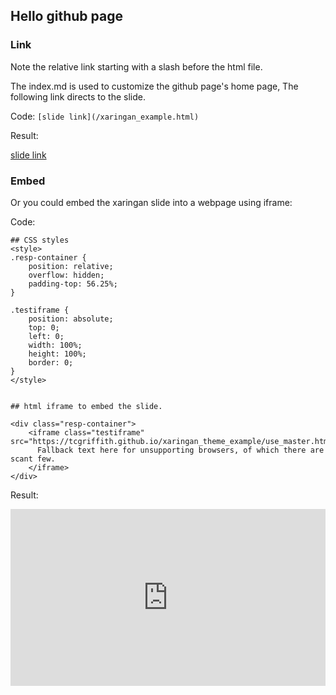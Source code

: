 ## Hello github page

### Link

Note the relative link starting with a slash before the html file.

The index.md is used to customize the github page's home page, 
The following link directs to the slide.

Code: `[slide link](/xaringan_example.html)`

Result:

[slide link](/xaringan_example.html)


### Embed

Or you could embed the xaringan slide into a webpage using iframe:

Code:

```
## CSS styles
<style>
.resp-container {
    position: relative;
    overflow: hidden;
    padding-top: 56.25%;
}

.testiframe {
    position: absolute;
    top: 0;
    left: 0;
    width: 100%;
    height: 100%;
    border: 0;
}
</style>


## html iframe to embed the slide.

<div class="resp-container">
    <iframe class="testiframe" src="https://tcgriffith.github.io/xaringan_theme_example/use_master.html">
      Fallback text here for unsupporting browsers, of which there are scant few.
    </iframe>
</div>

```

Result:

<style>
.resp-container {
    position: relative;
    overflow: hidden;
    padding-top: 56.25%;
}

.testiframe {
    position: absolute;
    top: 0;
    left: 0;
    width: 100%;
    height: 100%;
    border: 0;
}
</style>

<div class="resp-container">
    <iframe class="testiframe" src="https://tcgriffith.github.io/xaringan_gh/xaringan_example.html">
      Fallback text here for unsupporting browsers, of which there are scant few.
    </iframe>
</div>
